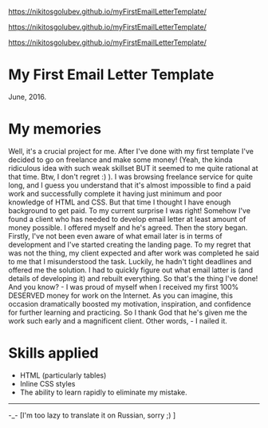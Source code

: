 https://nikitosgolubev.github.io/myFirstEmailLetterTemplate/

https://nikitosgolubev.github.io/myFirstEmailLetterTemplate/

https://nikitosgolubev.github.io/myFirstEmailLetterTemplate/

# My First Email Letter Template
June, 2016.

# My memories
Well, it's a crucial project for me. After I've done with my first template I've decided to go on freelance and make some money! (Yeah, the kinda ridiculous idea with such weak skillset BUT it seemed to me quite rational at that time. Btw, I don't regret :) ). I was browsing freelance service for quite long, and I guess you understand that it's almost impossible to find a paid work and successfully complete it having just minimum and poor knowledge of HTML and CSS. But that time I thought I have enough background to get paid. To my current surprise I was right! Somehow I've found a client who has needed to develop email letter at least amount of money possible. I offered myself and he's agreed. Then the story began.
Firstly, I've not been even aware of what email later is in terms of development and I've started creating the landing page. To my regret that was not the thing, my client expected and after work was completed he said to me that I misunderstood the task. Luckily, he hadn't tight deadlines and offered me the solution. I had to quickly figure out what email latter is (and details of developing it) and rebuilt everything. So that's the thing I've done! And you know? - I was proud of myself when I received my first 100% DESERVED money for work on the Internet. As you can imagine, this occasion dramatically boosted my motivation, inspiration, and confidence for further learning and practicing. So I thank God that he's given me the work such early and a magnificent client. Other words, - I nailed it.

# Skills applied
+ HTML (particularly tables)
+ Inline CSS styles
+ The ability to learn rapidly to eliminate my mistake.

---
-_- [I'm too lazy to translate it on Russian, sorry ;) ]
